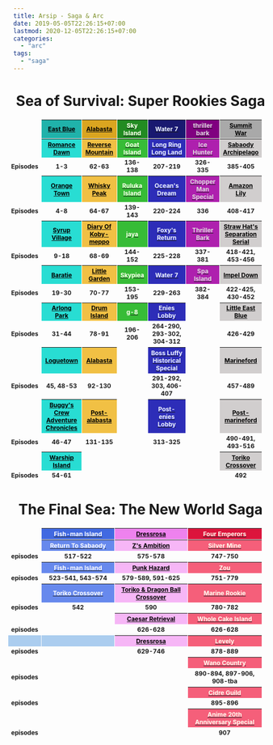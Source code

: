 ```yaml
---
title: Arsip - Saga & Arc
date: 2019-05-05T22:26:15+07:00
lastmod: 2020-12-05T22:26:15+07:00
categories:
  - "arc"
tags:
  - "saga"
---
```


<center>

# Sea of Survival: Super Rookies Saga

</center>

<table align=center border=0 border-collapse=separate cellpadding=1 cellspacing=1 style="font-size:85%;clear:both;text-align:center;width:100%;empty-cells:hide;border-collapse:separate;border:none!important;margin:0 0 0 -.7rem">
  <tr>
    <td>
    <th style=background-color:#20b2aa;width:17%><a href=https://opid.my.id/tags/east-blue title="east blue saga"><span style=color:#000>East Blue</span></a>
    <th style=background-color:#daa520;width:15%><a href=https://opid.my.id/tags/alabasta title="alabasta saga"><span style=color:#000>Alabasta</span></a>
    <th style=background-color:#228b22;width:13%><a href=https://opid.my.id/tags/sky-island title="sky island saga"><span style=color:ivory>Sky Island</span></a>
    <th style=background-color:#191970;width:20%><a href=https://opid.my.id/tags/water-7 title="water 7 saga"><span style=color:#f0f8ff>Water 7</span></a>
    <th style=background-color:purple;width:16%><a href=https://opid.my.id/tags/thriller-bark title="thriller bark saga"><span style=color:#dcdcdc>thriller bark</span></a>
    <th style=background-color:#a9a9a9;width:13%><a href=https://opid.my.id/tags/summit-war title="summit war saga"><span style=color:#000>Summit War</span></a>
  <tr>
    <td>
    <th style=background-color:#28ddd3><a href=https://opid.my.id/categories/romance-dawn title="romance dawn arc"><span style=color:#000>Romance Dawn</span></a>
    <th style=background-color:#f1c044><a href=https://opid.my.id/categories/reverse-mountain title="reverse mountain arc"><span style=color:#000>Reverse Mountain</span></a>
    <th style=background-color:#37bc37><a href=https://opid.my.id/categories/goat-island title="goat island arc"><span style=color:ivory>Goat Island</span></a>
    <th style=background-color:#2d2db8><a href=https://opid.my.id/categories/long-ring-long-land title="long ring long land arc"><span style=color:#f0f8ff>Long Ring<br>Long Land</span></a>
    <th style=background-color:#ae20ae><a href=https://opid.my.id/categories/ice-hunter title="ice hunter arc"><span style=color:#dcdcdc>Ice Hunter</span></a>
    <th style=background-color:#d1cece><a href=https://opid.my.id/categories/sabaodyhipelago title="sabaody archipelago arc"><span style=color:#000>Sabaody Archipelago</span></a>
  <tr class="attached segment top ui"style="border:none;font-size:12px;padding:0 1rem 0 1rem;font-weight:700">
    <td>Episodes
    <td>1-3
    <td>62-63
    <td>136-138
    <td>207-219
    <td>326-335
    <td>385-405
  <tr>
    <td>
    <th style=background-color:#28ddd3><a href=https://opid.my.id/categories/orange-town title="orange town arc"><span style=color:#000>Orange Town</span></a>
    <th style=background-color:#f1c044><a href=https://opid.my.id/categories/whisky-peak title="whisky peak arc"><span style=color:#000>Whisky Peak</span></a>
    <th style=background-color:#37bc37><a href=https://opid.my.id/categories/ruluka-island title="ruluka island arc"><span style=color:ivory>Ruluka Island</span></a>
    <th style=background-color:#2d2db8><a href=https://opid.my.id/categories/oceans-dream title="ocean's dream arc"><span style=color:#f0f8ff>Ocean's Dream</span></a>
    <th style=background-color:#ae20ae><a href=https://opid.my.id/categories/chopper-man-special title="chopper man"class=mw-redirect><span style=color:#dcdcdc>Chopper Man Special</span></a>
    <th style=background-color:#d1cece><a href=https://opid.my.id/categories/amazon-lily title="amazon lily arc"><span style=color:#000>Amazon Lily</span></a>
  <tr class="attached segment top ui"style="border:none;font-size:12px;padding:0 1rem 0 1rem;font-weight:700">
    <td>Episodes
    <td>4-8
    <td>64-67
    <td>139-143
    <td>220-224
    <td>336
    <td>408-417
  <tr>
    <td>
    <th style=background-color:#28ddd3><a href=https://opid.my.id/categories/syrup-village title="syrup village arc"><span style=color:#000>Syrup Village</span></a>
    <th style=background-color:#f1c044><a href=https://opid.my.id/categories/diary-of-koby-meppo title="diary of koby-meppo"><span style=color:#000>Diary Of<br>Koby-meppo</span></a>
    <th style=background-color:#37bc37><a href=https://opid.my.id/categories/jaya-island title="jaya arc"><span style=color:ivory>jaya</span></a>
    <th style=background-color:#2d2db8><a href=https://opid.my.id/categories/foxys-return title="foxy's return arc"><span style=color:#f0f8ff>Foxy's Return</span></a>
    <th style=background-color:#ae20ae><a href=https://opid.my.id/categories/thriller-bark title="thriller bark arc"><span style=color:#dcdcdc>Thriller Bark</span></a>
    <th style=background-color:#d1cece><a href=https://opid.my.id/categories/straw-hats-separation-serial title="straw hat's separation serial"><span style=color:#000>Straw Hat's<br>Separation Serial</span></a>
  <tr class="attached segment top ui"style="border:none;font-size:12px;padding:0 1rem 0 1rem;font-weight:700">
    <td>Episodes
    <td>9-18
    <td>68-69
    <td>144-152
    <td>225-228
    <td>337-381
    <td>418-421, 453-456
  <tr>
    <td>
    <th style=background-color:#28ddd3><a href=https://opid.my.id/categories/baratie title="baratie arc"><span style=color:#000>Baratie</span></a>
    <th style=background-color:#f1c044><a href=https://opid.my.id/categories/little-garden title="little garden arc"><span style=color:#000>Little Garden</span></a>
    <th style=background-color:#37bc37><a href=https://opid.my.id/categories/skypiea title="skypiea arc"><span style=color:ivory>Skypiea</span></a>
    <th style=background-color:#2d2db8><a href=https://opid.my.id/categories/water-7 title="water 7 arc"><span style=color:#f0f8ff>Water 7</span></a>
    <th style=background-color:#ae20ae><a href=https://opid.my.id/categories/spa-island title="spa island arc"><span style=color:#dcdcdc>Spa Island</span></a>
    <th style=background-color:#d1cece><a href=https://opid.my.id/categories/impel-down title="impel down arc"><span style=color:#000>Impel Down</span></a>
  <tr class="attached segment top ui"style="border:none;font-size:12px;padding:0 1rem 0 1rem;font-weight:700">
    <td>Episodes
    <td>19-30
    <td>70-77
    <td>153-195
    <td>229-263
    <td>382-384
    <td>422-425, 430-452
  <tr>
    <td>
    <th style=background-color:#28ddd3><a href=https://opid.my.id/categories/arlong-park title="arlong park arc"><span style=color:#000>Arlong Park</span></a>
    <th style=background-color:#f1c044><a href=https://opid.my.id/categories/drum-island title="drum island arc"><span style=color:#000>Drum Island</span></a>
    <th style=background-color:#37bc37><a href=https://opid.my.id/categories/g-8 title="g-8 arc"><span style=color:ivory>g-8</span></a>
    <th style=background-color:#2d2db8><a href=https://opid.my.id/categories/enies-lobby title="enies lobby arc"><span style=color:#f0f8ff>Enies Lobby</span></a>
    <td>
    <th style=background-color:#d1cece><a href=https://opid.my.id/categories/little-east-blue title="little east blue arc"><span style=color:#000>Little East Blue</span></a>
  <tr class="attached segment top ui"style="border:none;font-size:12px;padding:0 1rem 0 1rem;font-weight:700">
    <td>Episodes
    <td>31-44
    <td>78-91
    <td>196-206
    <td>264-290,<br>293-302, 304-312
    <td>
    <td>426-429
  <tr>
    <td>
    <th style=background-color:#28ddd3><a href=https://opid.my.id/categories/loguetown title="loguetown arc"><span style=color:#000>Loguetown</span></a>
    <th style=background-color:#f1c044><a href=https://opid.my.id/categories/alabasta title="alabasta arc"><span style=color:#000>Alabasta</span></a>
    <td>
    <th style=background-color:#2d2db8><a href=https://opid.my.id/categories/boss-luffy-historical-special title="boss luffy historical special"><span style=color:#f0f8ff>Boss Luffy<br>Historical Special</span></a>
    <td>
    <th style=background-color:#d1cece><a href=https://opid.my.id/categories/marineford title="marineford arc"><span style=color:#000>Marineford</span></a>
  <tr class="attached segment top ui"style="border:none;font-size:12px;padding:0 1rem 0 1rem;font-weight:700">
    <td>Episodes
    <td>45, 48-53
    <td>92-130
    <td>
    <td>291-292,<br>303, 406-407
    <td>
    <td>457-489
  <tr>
    <td>
    <th style=background-color:#28ddd3><a href=https://opid.my.id/categories/buggys-crew-adventure-chronicles title="buggy's crew adventure chronicles"><span style=color:#000>Buggy's Crew<br>Adventure Chronicles</span></a>
    <th style=background-color:#f1c044><a href=https://opid.my.id/categories/post-alabasta title="post-alabasta arc"><span style=color:#000>Post-alabasta</span></a>
    <td>
    <th style=background-color:#2d2db8><a href=https://opid.my.id/categories/post-enies-lobby title="post-enies lobby arc"><span style=color:#f0f8ff>Post-enies Lobby</span></a>
    <td>
    <th style=background-color:#d1cece><a href=https://opid.my.id/categories/post-marineford title="post-marineford arc"><span style=color:#000>Post-marineford</span></a>
  <tr class="attached segment top ui"style="border:none;font-size:12px;padding:0 1rem 0 1rem;font-weight:700">
    <td>Episodes
    <td>46-47
    <td>131-135
    <td>
    <td>313-325
    <td>
    <td>490-491, 493-516
  <tr>
    <td>
    <th style=background-color:#28ddd3><a href=https://opid.my.id/categories/warship-island title="warship island arc"><span style=color:#000>Warship Island</span></a>
    <td>
    <td>
    <td>
    <td>
    <th style=background-color:#d1cece><a href="https://opid.my.id/categories/toriko-crossover"><span style=color:#000>Toriko Crossover</span></a>
  <tr class="attached segment top ui"style="border:none;font-size:12px;padding:0 1rem 0 1rem;font-weight:700">
    <td>Episodes
    <td>54-61
    <td>
    <td>
    <td>
    <td>
    <td>492
</table>

<center>

# The Final Sea: The New World Saga

</center>

<table align=center border=0 border-collapse=separate cellpadding=1 cellspacing=1 style="font-size:85%;clear:both;text-align:center;width:100%;empty-cells:hide;border-collapse:separate;border:none!important;margin:0 0 0 -.7rem">
  <tbody>
    <tr>
      <td></td>
      <th style="background-color:#4169e1;width:33%;"><a href="https://opid.my.id/tags/fish-man-island" title="fish-man island saga"><span style="color:#fff;">Fish-man Island</span></a></th>
      <th style="background-color:#ee82ee;width:33%;"><a href="https://opid.my.id/tags/dressrosa" title="dressrosa saga"><span style="color:#000000;">Dressrosa</span></a></th>
      <th style="background-color:#dc143c;width:33%;"><a href="https://opid.my.id/tags/four-emperors" title="four emperors saga"><span style="color:#fffff0;">Four Emperors</span></a></th>
    </tr>
    <tr>
      <td></td>
      <th style="background-color:#6789ed;"><a href="https://opid.my.id/categories/return-to-sabaody" title="return to sabaody arc"><span style="color:#fff;">Return To Sabaody</span></a></th>
      <th style="background-color:#f6b6f6;"><a href="https://opid.my.id/categories/z-ambition" title="z's ambition arc"><span style="color:#000000;">Z's Ambition</span></a></th>
      <th style="background-color:#f55f7a;"><a href="https://opid.my.id/categories/silver-mine" title="silver mine arc"><span style="color:#fffff0;">Silver Mine</span></a></th>
    </tr>
  <tr class="attached segment top ui"style="border:none;font-size:12px;padding:0 1rem 0 1rem;font-weight:700">
    <td>episodes
      <td>517-522</td>
      <td>575-578</td>
      <td>747-750</td>
    </tr>
    <tr>
      <td></td>
      <th style="background-color:#6789ed;"><a href="https://opid.my.id/categories/fish-man-island" title="fish-man island arc"><span style="color:#fff;">Fish-man Island</span></a></th>
      <th style="background-color:#f6b6f6;"><a href="https://opid.my.id/categories/punk-hazard" title="punk hazard arc"><span style="color:#000000;">Punk Hazard</span></a></th>
      <th style="background-color:#f55f7a;"><a href="https://opid.my.id/categories/zou" title="zou arc"><span style="color:#fffff0;">Zou</span></a></th>
    </tr>
  <tr class="attached segment top ui"style="border:none;font-size:12px;padding:0 1rem 0 1rem;font-weight:700">
    <td>episodes
      <td>523-541, 543-574</td>
      <td>579-589, 591-625</td>
      <td>751-779</td>
    </tr>
    <tr>
      <td></td>
      <th style="background-color:#6789ed;"><a href="https://opid.my.id/categories/toriko-crossover"><span style="color:#fff;">Toriko Crossover</span></a></th>
      <th style="background-color:#f6b6f6;"><a href="https://opid.my.id/categories/toriko-dragon-ball-crossover"><span style="color:#000000;">Toriko &amp; Dragon Ball Crossover</span></th>
      <th style="background-color:#f55f7a;"><a href="https://opid.my.id/categories/marine-rookie" title="marine rookie arc"><span style="color:#fffff0;">Marine Rookie</span></a></th>
    </tr>
  <tr class="attached segment top ui"style="border:none;font-size:12px;padding:0 1rem 0 1rem;font-weight:700">
    <td>episodes
      <td>542</td>
      <td>590</td>
      <td>780-782</td>
    </tr>
    <tr>
      <td></td>
      <td></td>
      <th style="background-color:#f6b6f6;"><a href="https://opid.my.id/categories/caesar-retrieval" title="caesar retrieval arc"><span style="color:#000000;">Caesar Retrieval</span></a></th>
      <th style="background-color:#f55f7a;"><a href="https://opid.my.id/categories/whole-cake-island" title="whole cake island arc"><span style="color:#fffff0;">Whole Cake Island</span></a></th>
    </tr>
  <tr class="attached segment top ui"style="border:none;font-size:12px;padding:0 1rem 0 1rem;font-weight:700">
    <td>episodes
      <td></td>
      <td>626-628</td>
      <td>626-628</td>
    </tr>
    <tr bgcolor="#abcdef">
      <td></td>
      <td></td>
      <th style="background-color:#f6b6f6;"><a href="https://opid.my.id/categories/dressrosa" title="dressrosa arc"><span style="color:#000000;">Dressrosa</span></a></th>
      <th style="background-color:#f55f7a;"><a href="https://opid.my.id/categories/levely" title="levely arc"><span style="color:#fffff0;">Levely</span></a></th>
    </tr>
  <tr class="attached segment top ui"style="border:none;font-size:12px;padding:0 1rem 0 1rem;font-weight:700">
    <td>episodes
      <td></td>
      <td>629-746</td>
      <td>878-889</td>
    </tr>
    <tr>
      <td></td>
      <td></td>
      <td></td>
      <th style="background-color:#f55f7a;"><a href="https://opid.my.id/categories/wano-country" title="wano country arc"><span style="color:#fffff0;">Wano Country</span></a></th>
    </tr>
  <tr class="attached segment top ui"style="border:none;font-size:12px;padding:0 1rem 0 1rem;font-weight:700">
    <td>episodes
      <td></td>
      <td></td>
      <td>890-894, 897-906, 908-tba</td>
    </tr>
    <tr>
      <td></td>
      <td></td>
      <td></td>
      <th style="background-color:#f55f7a;"><a href="https://opid.my.id/categories/cidre-guild" title="cidre guild arc"><span style="color:#fffff0;">Cidre Guild</span></a></th>
    </tr>
  <tr class="attached segment top ui"style="border:none;font-size:12px;padding:0 1rem 0 1rem;font-weight:700">
    <td>episodes
      <td></td>
      <td></td>
      <td>895-896</td>
    </tr>
    <tr>
      <td></td>
      <td></td>
      <td></td>
      <th style="background-color:#f55f7a;"><a href="https://opid.my.id/categories/anime-20th-anniversary-special" title="anime 20th anniversary arc"><span style="color:#fffff0;">Anime 20th Anniversary Special</span></a></th>
    </tr>
  <tr class="attached segment top ui"style="border:none;font-size:12px;padding:0 1rem 0 1rem;font-weight:700">
    <td>episodes
      <td></td>
      <td></td>
      <td>907</td>
    </tr>
  </tbody>
</table>